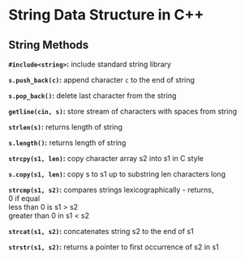 # String Data Structure in C++
## String Methods

**```#include<string>```:** include standard string library

**```s.push_back(c)```:** append character ```c``` to the end of string

**```s.pop_back()```:** delete last character from the string

**```getline(cin, s)```:** store stream of characters with spaces from string

**```strlen(s)```:** returns length of string

**```s.length()```:** returns length of string

**```strcpy(s1, len)```:** copy character array s2 into s1 in C style

**```s.copy(s1, len)```:** copy s to s1 up to substring len characters long

**```strcmp(s1, s2)```:** compares strings lexicographically - returns,\
0 if equal\
                                                                        less than 0 is s1 > s2\
                                                                        greater than 0 in s1 < s2

**```strcat(s1, s2)```:** concatenates string s2 to the end of s1

**```strstr(s1, s2)```:** returns a pointer to first occurrence of s2 in s1
